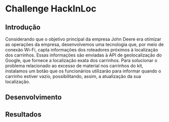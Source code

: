 <h1>Challenge HackInLoc</h1>

<h2>Introdução</h2>
<p>Considerando que o objetivo principal da empresa John Deere era otimizar as operações da empresa, desenvolvemos uma tecnologia que, por meio de conexão Wi-Fi, capta informações dos roteadores próximos à localização dos carrinhos. Essas informações são enviadas à API de geolocalização do Google, que fornece a localização exata dos carrinhos.
Para solucionar o problema relacionado ao excesso de material nos carrinhos do kit, instalamos um botão que os funcionários utilizarão para informar quando o carrinho estiver vazio, possibilitando, assim, a atualização da sua localização.
</p>

<h2>Desenvolvimento</h2>
<p>

</p>

<h2>Resultados</h2>
